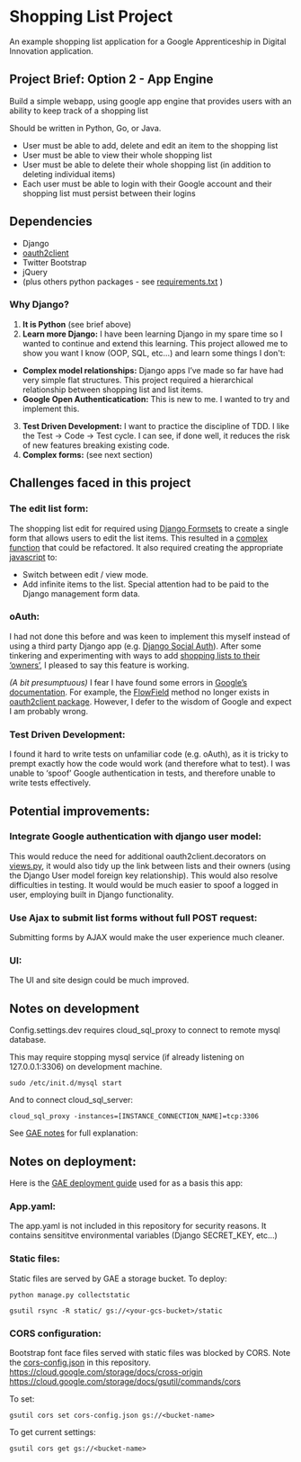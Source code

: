 ﻿#  Shopping List Project

An example shopping list application for a Google Apprenticeship in Digital Innovation application. 

## Project Brief: Option 2 - App Engine

Build a simple webapp, using google app engine that provides users with an ability to keep track of a shopping list

Should be written in Python, Go, or Java.
* User must be able to add, delete and edit an item to the shopping list
* User must be able to view their whole shopping list
* User must be able to delete their whole shopping list (in addition to deleting individual items)
* Each user must be able to login with their Google account and their shopping list must persist between their logins

## Dependencies

* Django
* [oauth2client](https://github.com/google/oauth2client)
* Twitter Bootstrap
* jQuery
* (plus others python packages - see [requirements.txt](https://github.com/joehalloran/shoppinglist_project/blob/master/shoppinglist/requirements.txt) )

### Why Django?
1. **It is Python**
(see brief above)
2. **Learn more Django:** I have been learning Django in my spare time so I wanted to continue and extend this learning. This project allowed me to show you want I know (OOP, SQL, etc…) and learn some things I don't:
  * **Complex model relationships:**
Django apps I’ve made so far have had very simple flat structures. This project required a hierarchical relationship between shopping list and list items.
  * **Google Open Authenticatication:**
This is new to me. I wanted to try and implement this.

3. **Test Driven Development:**
I want to practice the discipline of TDD. I like the Test -> Code -> Test cycle. I can see, if done well, it reduces the risk of new features breaking existing code.
4. **Complex forms:**
(see next section)

## Challenges faced in this project

### The edit list form:
The shopping list edit for required using [Django Formsets](https://docs.djangoproject.com/en/1.10/topics/forms/formsets/) to create a single form that allows users to edit the list items. This resulted in a [complex function](https://github.com/joehalloran/shoppinglist_project/blob/master/shoppinglist/lists/views.py#L96) that could be refactored. It also required creating the appropriate [javascript](https://github.com/joehalloran/shoppinglist_project/blob/master/shoppinglist/lists/static/lists/lists.js) to:
  * Switch between edit / view mode.
  * Add infinite items to the list. Special attention had to be paid to the Django management form data.

### oAuth:
I had not done this before and was keen to implement this myself instead of using a third party Django app (e.g. [Django Social Auth](https://github.com/omab/django-social-auth)). After some tinkering and experimenting with ways to add [shopping lists to their ‘owners’](https://github.com/joehalloran/shoppinglist_project/blob/master/shoppinglist/lists/views.py#L60), I pleased to say this feature is working.

*(A bit presumptuous)*
I fear I have found some errors in [Google’s documentation](https://developers.google.com/api-client-library/python/guide/django). For example, the [FlowField](https://developers.google.com/api-client-library/python/guide/django#flows) method no longer exists in [oauth2client package](https://github.com/google/oauth2client). However, I defer to the wisdom of Google and expect I am probably wrong.

### Test Driven Development:
I found it hard to write tests on unfamiliar code (e.g. oAuth), as it is tricky to prempt exactly how the code would work (and therefore what to test). I was unable to ‘spoof’ Google authentication in tests, and therefore unable to write tests effectively.


## Potential improvements:

### Integrate Google authentication with django user model:
This would reduce the need for additional oauth2client.decorators on [views.py](https://github.com/joehalloran/shoppinglist_project/blob/master/shoppinglist/lists/views.py), it would also tidy up the link between lists and their owners (using the Django User model foreign key relationship). This would also resolve difficulties in testing. It would would be much easier to spoof a logged in user, employing built in Django functionality.

### Use Ajax to submit list forms without full POST request:
Submitting forms by AJAX would make the user experience much cleaner.

### UI:
The UI and site design could be much improved.

## Notes on development

Config.settings.dev requires cloud_sql_proxy to connect to remote mysql database.

This may require stopping mysql service (if already listening on 127.0.0.1:3306) on development machine.

```
sudo /etc/init.d/mysql start
```

And to connect cloud_sql_server:

```
cloud_sql_proxy -instances=[INSTANCE_CONNECTION_NAME]=tcp:3306
```

See [GAE notes](https://cloud.google.com/python/django/flexible-environment) for full explanation:

## Notes on deployment:


Here is the [GAE deployment guide](https://cloud.google.com/python/django/flexible-environment) used for as a basis this app:

### App.yaml:
The app.yaml is not included in this repository for security reasons. It contains sensititve environmental variables (Django SECRET_KEY, etc…)

### Static files:
Static files are served by GAE a storage bucket. To deploy:
```
python manage.py collectstatic
```
```
gsutil rsync -R static/ gs://<your-gcs-bucket>/static
```
### CORS configuration:
Bootstrap font face files served with static files was blocked by CORS. Note the [cors-config.json](https://github.com/joehalloran/shoppinglist_project/blob/master/shoppinglist/cors-config.json) in this repository.
https://cloud.google.com/storage/docs/cross-origin
https://cloud.google.com/storage/docs/gsutil/commands/cors

To set:
```
gsutil cors set cors-config.json gs://<bucket-name>
```
To get current settings:
```
gsutil cors get gs://<bucket-name>
```